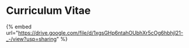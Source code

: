 # Curriculum Vitae

{% embed url="https://drive.google.com/file/d/1xgsGHp6ntahOUbhXr5cOg6hbhjl21-_-/view?usp=sharing" %}
